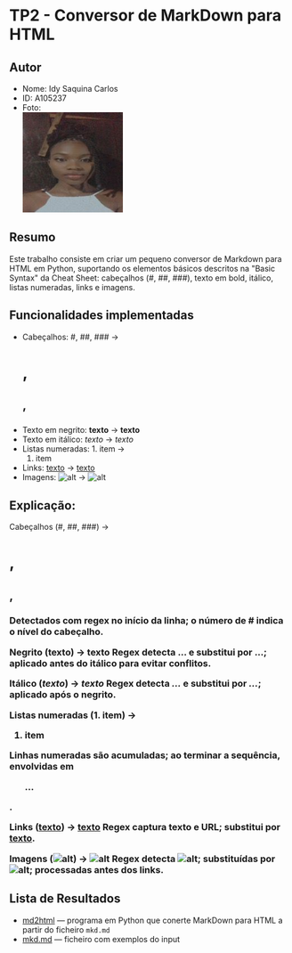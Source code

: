 # TP2 - Conversor de MarkDown para HTML

## Autor
- Nome: Idy Saquina Carlos
- ID: A105237
- Foto:  
  ![Minha Foto](minhafoto.jpg)  

## Resumo
Este trabalho consiste em criar um pequeno conversor de Markdown para HTML em Python, suportando os elementos básicos descritos na "Basic Syntax" da Cheat Sheet: cabeçalhos (#, ##, ###), texto em bold, itálico, listas numeradas, links e imagens.

## Funcionalidades implementadas
- Cabeçalhos: #, ##, ### → <h1>, <h2>, <h3>
- Texto em negrito: **texto** → <b>texto</b>  
- Texto em itálico: *texto* → <i>texto</i>  
- Listas numeradas: 1. item → <ol><li>item</li></ol>
- Links: [texto](url) → <a href="url">texto</a>
- Imagens: ![alt](src) → <img src="src" alt="alt"/>

## Explicação:
Cabeçalhos (#, ##, ###) → <h1>, <h2>, <h3>
Detectados com regex no início da linha; o número de # indica o nível do cabeçalho.

Negrito (**texto**) → <b>texto</b>
Regex detecta **...** e substitui por <b>...</b>; aplicado antes do itálico para evitar conflitos.

Itálico (*texto*) → <i>texto</i>
Regex detecta *...* e substitui por <i>...</i>; aplicado após o negrito.

Listas numeradas (1. item) → <ol><li>item</li></ol>
Linhas numeradas são acumuladas; ao terminar a sequência, envolvidas em <ol>...</ol>.

Links ([texto](url)) → <a href="url">texto</a>
Regex captura texto e URL; substitui por <a href="url">texto</a>.

Imagens (![alt](src)) → <img src="src" alt="alt"/>
Regex detecta ![alt](src); substituídas por <img src="src" alt="alt"/>; processadas antes dos links.


## Lista de Resultados
- [md2html](md2html) — programa em Python que conerte MarkDown para HTML a partir do ficheiro `mkd.md`
- [mkd.md](mkd.md) — ficheiro com exemplos do input
